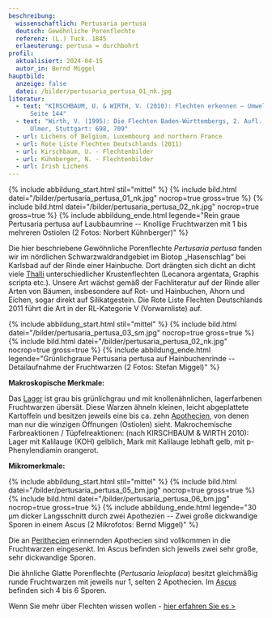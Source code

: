 ```yaml
---
beschreibung:
  wissenschaftlich: Pertusaria pertusa
  deutsch: Gewöhnliche Porenflechte
  referenz: (L.) Tuck. 1845
  erlaeuterung: pertusa = durchbohrt
profil:
  aktualisiert: 2024-04-15
  autor_in: Bernd Miggel
hauptbild:
  anzeige: false
  datei: /bilder/pertusaria_pertusa_01_nk.jpg
literatur:
  - text: "KIRSCHBAUM, U. & WIRTH, V. (2010): Flechten erkennen – Umwelt bewerten:
      Seite 144"
  - text: "Wirth, V. (1995): Die Flechten Baden-Württembergs, 2. Aufl., 1006 S.;
      Ulmer, Stuttgart: 698, 709"
  - url: Lichens of Belgium, Luxembourg and northern France
  - url: Rote Liste Flechten Deutschlands (2011)
  - url: Kirschbaum, U. - Flechtenbilder
  - url: Kühnberger, N. - Flechtenbilder
  - url: Irish Lichens
---
```

{% include abbildung_start.html stil="mittel" %}
{% include bild.html datei="/bilder/pertusaria_pertusa_01_nk.jpg" nocrop=true gross=true %}
{% include bild.html datei="/bilder/pertusaria_pertusa_02_nk.jpg" nocrop=true gross=true %}
{% include abbildung_ende.html legende="Rein graue Pertusaria pertusa auf Laubbaumrine -- Knollige Fruchtwarzen mit 1 bis mehreren Ostiolen (2 Fotos: Norbert Kühnberger)" %}

Die hier beschriebene Gewöhnliche Porenflechte *Pertusaria pertusa* fanden wir im nördlichen Schwarzwaldrandgebiet im Biotop „Hasenschlag“ bei Karlsbad auf der Rinde einer Hainbuche. Dort drängten sich dicht an dicht viele [Thalli](<Thallus "Glossar">) unterschiedlicher Krustenflechten (Lecanora argentata, Graphis scripta etc.). Unsere Art wächst gemäß der Fachliteratur auf der Rinde aller Arten von Bäumen, insbesondere auf Rot- und Hainbuchen, Ahorn und Eichen, sogar direkt auf Silikatgestein. Die Rote Liste Flechten Deutschlands 2011 führt die Art in der RL-Kategorie V (Vorwarnliste) auf.

{% include abbildung_start.html stil="mittel" %}
{% include bild.html datei="/bilder/pertusaria_pertusa_03_sm.jpg" nocrop=true gross=true %}
{% include bild.html datei="/bilder/pertusaria_pertusa_02_nk.jpg" nocrop=true gross=true %}
{% include abbildung_ende.html legende="Grünlichgraue Pertusaria pertusa auf Hainbuchenrinde -- Detailaufnahme der Fruchtwarzen (2 Fotos: Stefan Miggel)" %}

**Makroskopische Merkmale:**

Das [Lager](<Lager "Glossar">) ist grau bis grünlichgrau und mit knollenähnlichen, lagerfarbenen Fruchtwarzen übersät. Diese Warzen ähneln kleinen, leicht abgeplattete Kartoffeln und besitzen jeweils eine bis ca. zehn [Apothecien](<Apothecien "Glossar">), von denen man nur die winzigen Öffnungen (Ostiolen) sieht.
Makrochemische Farbreaktionen / Tüpfelreaktionen:  (nach KIRSCHBAUM & WIRTH 2010): Lager mit Kalilauge (KOH) gelblich, Mark mit Kalilauge lebhaft gelb, mit p-Phenylendiamin orangerot.

**Mikromerkmale:**

{% include abbildung_start.html stil="mittel" %}
{% include bild.html datei="/bilder/pertusaria_pertusa_05_bm.jpg" nocrop=true gross=true %}
{% include bild.html datei="/bilder/pertusaria_pertusa_06_bm.jpg" nocrop=true gross=true %}
{% include abbildung_ende.html legende="30 µm dicker Langsschnitt durch zwei Apothezien -- Zwei große dickwandige Sporen in einem Ascus (2 Mikrofotos: Bernd Miggel)" %}

Die an [Perithecien](Perithezien "Glossar") erinnernden Apothecien sind vollkommen in die Fruchtwarzen eingesenkt. Im Ascus befinden sich jeweils zwei sehr große, sehr dickwandige Sporen.

Die ähnliche Glatte Porenflechte (*Pertusaria leioplaca*) besitzt gleichmäßig runde Fruchtwarzen mit jeweils nur 1, selten 2 Apothecien. Im [Ascus](Asci "Glossar") befinden sich 4 bis 6 Sporen.

Wenn Sie mehr über Flechten wissen wollen - [hier erfahren Sie es >](/verwandt/flechten)